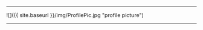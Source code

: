 
***********************

![]({{ site.baseurl }}/img/ProfilePic.jpg "profile picture")

***********************
